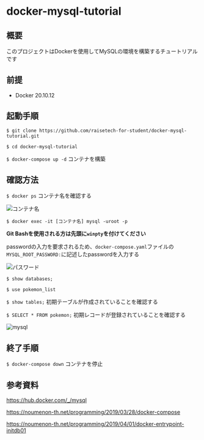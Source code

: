 # docker-mysql-tutorial
## 概要
このプロジェクトはDockerを使用してMySQLの環境を構築するチュートリアルです

## 前提
- Docker 20.10.12

## 起動手順
`$ git clone https://github.com/raisetech-for-student/docker-mysql-tutorial.git`

`$ cd docker-mysql-tutorial`

`$ docker-compose up -d` コンテナを構築

## 確認方法
`$ docker ps` コンテナ名を確認する

![コンテナ名](https://user-images.githubusercontent.com/97335620/160257669-e8f761eb-bbd4-4d30-b2de-b13f4aa59a9c.png)

`$ docker exec -it [コンテナ名] mysql -uroot -p`

**Git Bashを使用される方は先頭に`winpty`を付けてください**

passwordの入力を要求されるため、`docker-compose.yaml`ファイルの`MYSQL_ROOT_PASSWORD:`に記述したpasswordを入力する

![パスワード](https://user-images.githubusercontent.com/97335620/160258085-2fea3bbc-8336-48e1-a4f6-79a59422eb78.png)

`$ show databases;`

`$ use pokemon_list`

`$ show tables;` 初期テーブルが作成されていることを確認する

`$ SELECT * FROM pokemon;` 初期レコードが登録されていることを確認する

![mysql](https://user-images.githubusercontent.com/97335620/160258447-d61b2eca-6bb5-44a9-ab07-a97439833023.png)

## 終了手順

`$ docker-compose down` コンテナを停止

## 参考資料
https://hub.docker.com/_/mysql

https://noumenon-th.net/programming/2019/03/28/docker-compose

https://noumenon-th.net/programming/2019/04/01/docker-entrypoint-initdb01

